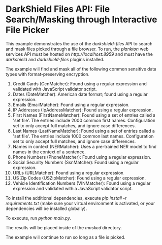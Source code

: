 # DarkShield Files API: File Search/Masking through Interactive File Picker

This example demonstrates the use of the *darkshield-files* API to search and 
mask files picked through a file browser. To run, the *plankton* web services API must be hosted on 
*http://localhost:8959* and must have the *darkshield* and *darkshield-files* 
plugins installed.

The example will find and mask all of the following common sensitive data types with format-preserving encryption.

1.  Credit Cards (CcnMatcher): Found using a regular expression and validated with JavaScript validator script.
2.  Dates (DateMatcher): American date format; found using a regular expression.
3.  Emails (EmailMatcher): Found using a regular expression.
4.  IP Addresses (IpAddressMatcher): Found using a regular expression.
5.  First Names (FirstNameMatcher): Found using a set of entries called a 'set file'. 
    The entries include 2000 common first names. Configuration set to only accept full matches, and ignore case differences.
6.  Last Names (LastNameMatcher): Found using a set of entries called a 'set file'.
    The entries include 1000 common last names. Configuration set to only accept full matches, and ignore case differences.
7.  Names in context (NERMatcher): Uses a pre-trained NER model to find names in the context of a sentence.
8.  Phone Numbers (PhoneMatcher): Found using a regular expression.
9.  Social Security Numbers (SsnMatcher): Found using a regular expression.
10. URLs (URLMatcher): Found using a regular expression.
11. US Zip Codes (USZipMatcher): Found using a regular expression.
12. Vehicle Identification Numbers (VINMatcher): Found using a regular expression and validated with a JavaScript validator script.

To install the additional dependencies, execute *pip install -r requirements.txt* 
(make sure your virtual environment is activated, or your dependencies will 
be installed globally).

To execute, run *python main.py*.

The results will be placed inside of the *masked* directory.

The example will continue to run so long as a file is picked.
